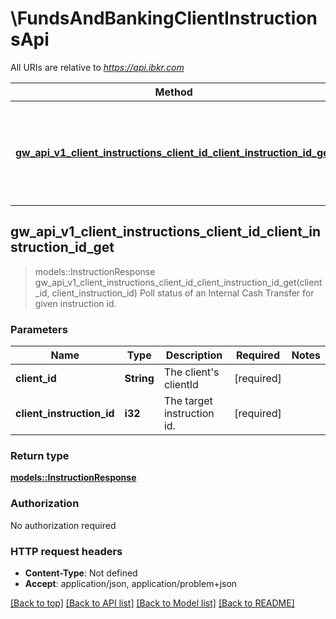 # \FundsAndBankingClientInstructionsApi

All URIs are relative to *https://api.ibkr.com*

Method | HTTP request | Description
------------- | ------------- | -------------
[**gw_api_v1_client_instructions_client_id_client_instruction_id_get**](FundsAndBankingClientInstructionsApi.md#gw_api_v1_client_instructions_client_id_client_instruction_id_get) | **GET** /gw/api/v1/client-instructions/{clientId}/{clientInstructionId} | Poll status of an Internal Cash Transfer for given instruction id.



## gw_api_v1_client_instructions_client_id_client_instruction_id_get

> models::InstructionResponse gw_api_v1_client_instructions_client_id_client_instruction_id_get(client_id, client_instruction_id)
Poll status of an Internal Cash Transfer for given instruction id.

### Parameters


Name | Type | Description  | Required | Notes
------------- | ------------- | ------------- | ------------- | -------------
**client_id** | **String** | The client's clientId | [required] |
**client_instruction_id** | **i32** | The target instruction id. | [required] |

### Return type

[**models::InstructionResponse**](InstructionResponse.md)

### Authorization

No authorization required

### HTTP request headers

- **Content-Type**: Not defined
- **Accept**: application/json, application/problem+json

[[Back to top]](#) [[Back to API list]](../README.md#documentation-for-api-endpoints) [[Back to Model list]](../README.md#documentation-for-models) [[Back to README]](../README.md)

